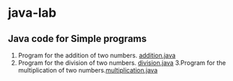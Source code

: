 # java-lab
## Java code for Simple programs 
1. Program for the addition of two numbers. [addition.java](https://github.com/keerthi3119/java-lab/blob/main/addition.java)
2. Program for the division of two numbers. [division.java](https://github.com/keerthi3119/java-lab/blob/main/division.java)
3.Program for the multiplication of two numbers.[multiplication.java](https://github.com/keerthi3119/java-lab/blob/main/multiplication.java)
